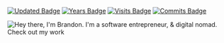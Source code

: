 [twitter-shield]: https://img.shields.io/twitter/follow/coderpronet?style=social
[twitter-follow-url]: https://img.shields.io/twitter/follow/coderpronet?style=social
[github-shield]: https://img.shields.io/github/followers/coderpros?label=Follow&style=social
[github-follow-url]: https://img.shields.io/twitter/follow/coderpronet?style=social

[twitter-shield]: https://img.shields.io/twitter/follow/coderpronet?style=social
[twitter-follow-url]: https://img.shields.io/twitter/follow/coderpronet?style=social
[github-shield]: https://img.shields.io/github/followers/coderpros?label=Follow&style=social
[github-follow-url]: https://img.shields.io/twitter/follow/coderpronet?style=social
[![Updated Badge](https://badges.pufler.dev/updated/coderpros/coderpros)](https://badges.pufler.dev)
[![Years Badge](https://badges.pufler.dev/years/coderpros)](https://badges.pufler.dev)
[![Visits Badge](https://badges.pufler.dev/visits/coderpros/coderpros)](https://badges.pufler.dev)
[![Commits Badge](https://badges.pufler.dev/commits/monthly/coderpros)](https://badges.pufler.dev)


![Hey there, I'm Brandon. I'm a software entrepreneur, & digital nomad. Check out my work](https://codercorp.blob.core.windows.net/images/intro.gif)



<!---
- 👋 Hi, I’m @coderpros
- 👀 I’m interested in ...
- 🌱 I’m currently learning ...
- 💞️ I’m looking to collaborate on ...
- 📫 How to reach me ...
--->
<!---
coderpros/coderpros is a ✨ special ✨ repository because its `README.md` (this file) appears on your GitHub profile.
You can click the Preview link to take a look at your changes.
--->
